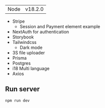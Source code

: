 |||
|---|---|
|Node|v18.2.0|

- Stripe 
  - Session and Payment element example
-  NextAuth for authentication
- Storybook
- Tailwindcss
  - Dark mode
- 3S file uploader 
- Prisma
- Postgres
- i18 Multi language
- Axios

## Run server
```bash
npm run dev

```
